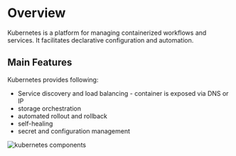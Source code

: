 # Overview

Kubernetes is a platform for managing containerized workflows and services. It facilitates declarative configuration and automation.

## Main Features

Kubernetes provides following:

- Service discovery and load balancing - container is exposed via DNS or IP
- storage orchestration
- automated rollout and rollback
- self-healing
- secret and configuration management

![kubernetes components](https://raw.githubusercontent.com/apmaros/technotes/main/docs/_assets/kubernetes/kubernetes-components.png)

